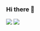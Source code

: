 ### Hi there 👋

<img src="https://img.shields.io/badge/JAVA-007396?style=flat-square&logo=java&logoColor=FFFFFF"/></a>
<img src="https://img.shields.io/badge/MySQL-4479A1?style=flat-square&logo=mysql&logoColor=FFFFFF"/></a>


<!--
**coldBrew2/coldBrew2** is a ✨ _special_ ✨ repository because its `README.md` (this file) appears on your GitHub profile.

Here are some ideas to get you started:

- 🔭 I’m currently working on ...
- 🌱 I’m currently learning ...
- 👯 I’m looking to collaborate on ...
- 🤔 I’m looking for help with ...
- 💬 Ask me about ...
- 📫 How to reach me: ...
- 😄 Pronouns: ...
- ⚡ Fun fact: ...
-->
